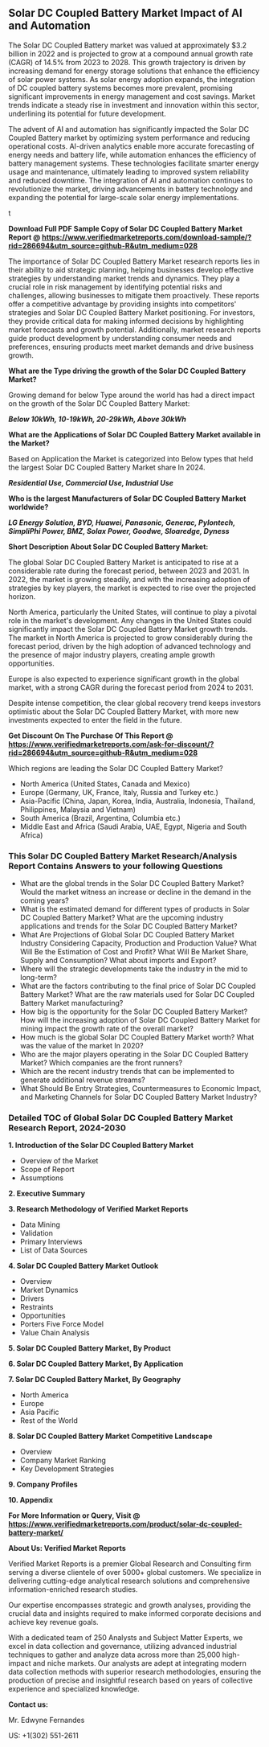 <h2>Solar DC Coupled Battery Market Impact of AI and Automation</h2><p>The Solar DC Coupled Battery market was valued at approximately $3.2 billion in 2022 and is projected to grow at a compound annual growth rate (CAGR) of 14.5% from 2023 to 2028. This growth trajectory is driven by increasing demand for energy storage solutions that enhance the efficiency of solar power systems. As solar energy adoption expands, the integration of DC coupled battery systems becomes more prevalent, promising significant improvements in energy management and cost savings. Market trends indicate a steady rise in investment and innovation within this sector, underlining its potential for future development.</p><p>The advent of AI and automation has significantly impacted the Solar DC Coupled Battery market by optimizing system performance and reducing operational costs. AI-driven analytics enable more accurate forecasting of energy needs and battery life, while automation enhances the efficiency of battery management systems. These technologies facilitate smarter energy usage and maintenance, ultimately leading to improved system reliability and reduced downtime. The integration of AI and automation continues to revolutionize the market, driving advancements in battery technology and expanding the potential for large-scale solar energy implementations.</p>t</p><p id="" class=""><strong>Download Full PDF Sample Copy of Solar DC Coupled Battery Market Report @ <a href="https://www.verifiedmarketreports.com/download-sample/?rid=286694&utm_source=github-R&utm_medium=028" target="_blank">https://www.verifiedmarketreports.com/download-sample/?rid=286694&utm_source=github-R&utm_medium=028</a></strong></p><p>The importance of&nbsp;Solar DC Coupled Battery Market research reports lies in their ability to aid strategic planning, helping businesses develop effective strategies by understanding market trends and dynamics. They play a crucial role in risk management by identifying potential risks and challenges, allowing businesses to mitigate them proactively. These reports offer a competitive advantage by providing insights into competitors' strategies and Solar DC Coupled Battery Market positioning. For investors, they provide critical data for making informed decisions by highlighting market forecasts and growth potential. Additionally, market research reports guide product development by understanding consumer needs and preferences, ensuring products meet market demands and drive business growth.</p><p><strong>What are the&nbsp;Type driving the growth of the Solar DC Coupled Battery Market?</strong></p><p id="" class="">Growing demand for below Type around the world has had a direct impact on the growth of the Solar DC Coupled Battery Market:</p><em><strong>Below 10kWh, 10-19kWh, 20-29kWh, Above 30kWh</strong></em></p><strong>What are the&nbsp;Applications&nbsp;of Solar DC Coupled Battery Market available in the Market?</strong></p><p id="" class="">Based on Application the Market is categorized into Below types that held the largest Solar DC Coupled Battery Market share In 2024.</p><em><strong>Residential Use, Commercial Use, Industrial Use</strong></em></p><strong>Who is the largest Manufacturers of Solar DC Coupled Battery Market worldwide?</strong></p><p><em><strong>LG Energy Solution, BYD, Huawei, Panasonic, Generac, Pylontech, SimpliPhi Power, BMZ, Solax Power, Goodwe, Sloaredge, Dyness</strong></em></p><p id="" class=""><strong>Short Description About Solar DC Coupled Battery Market:</strong></p><p>The global Solar DC Coupled Battery Market is anticipated to rise at a considerable rate during the forecast period, between 2023 and 2031. In 2022, the market is growing steadily, and with the increasing adoption of strategies by key players, the market is expected to rise over the projected horizon.</p><p>North America, particularly the United States, will continue to play a pivotal role in the market's development. Any changes in the United States could significantly impact the Solar DC Coupled Battery Market growth trends. The market in North America is projected to grow considerably during the forecast period, driven by the high adoption of advanced technology and the presence of major industry players, creating ample growth opportunities.</p><p>Europe is also expected to experience significant growth in the global market, with a strong CAGR during the forecast period from 2024 to 2031.</p><p>Despite intense competition, the clear global recovery trend keeps investors optimistic about the Solar DC Coupled Battery Market, with more new investments expected to enter the field in the future.</p><p id="" class=""><strong>Get Discount On The Purchase Of This Report @ <a href="https://www.verifiedmarketreports.com/ask-for-discount/?rid=286694&utm_source=github-R&utm_medium=028" target="_blank">https://www.verifiedmarketreports.com/ask-for-discount/?rid=286694&utm_source=github-R&utm_medium=028</a></strong></p>Which regions are leading the Solar DC Coupled Battery Market?</p><ul><li>North America (United States, Canada and Mexico)</li><li>Europe (Germany, UK, France, Italy, Russia and Turkey etc.)</li><li>Asia-Pacific (China, Japan, Korea, India, Australia, Indonesia, Thailand, Philippines, Malaysia and Vietnam)</li><li>South America (Brazil, Argentina, Columbia etc.)</li><li>Middle East and Africa (Saudi Arabia, UAE, Egypt, Nigeria and South Africa)</li></ul><h3 id="" class="">This Solar DC Coupled Battery Market Research/Analysis Report Contains Answers to your following Questions</h3><ul><li>What are the global trends in the Solar DC Coupled Battery Market? Would the market witness an increase or decline in the demand in the coming years?</li><li>What is the estimated demand for different types of products in Solar DC Coupled Battery Market? What are the upcoming industry applications and trends for the Solar DC Coupled Battery Market?</li><li>What Are Projections of Global Solar DC Coupled Battery Market Industry Considering Capacity, Production and Production Value? What Will Be the Estimation of Cost and Profit? What Will Be Market Share, Supply and Consumption? What about imports and Export?</li><li>Where will the strategic developments take the industry in the mid to long-term?</li><li>What are the factors contributing to the final price of Solar DC Coupled Battery Market? What are the raw materials used for Solar DC Coupled Battery Market manufacturing?</li><li>How big is the opportunity for the Solar DC Coupled Battery Market? How will the increasing adoption of Solar DC Coupled Battery Market for mining impact the growth rate of the overall market?</li><li>How much is the global Solar DC Coupled Battery Market worth? What was the value of the market In 2020?</li><li>Who are the major players operating in the Solar DC Coupled Battery Market? Which companies are the front runners?</li><li>Which are the recent industry trends that can be implemented to generate additional revenue streams?</li><li>What Should Be Entry Strategies, Countermeasures to Economic Impact, and Marketing Channels for Solar DC Coupled Battery Market Industry?</li></ul><h3 id="" class="">Detailed TOC of Global Solar DC Coupled Battery Market Research Report, 2024-2030</h3><p id="" class=""><strong>1. Introduction of the Solar DC Coupled Battery Market</strong></p><ul><li>Overview of the Market</li><li>Scope of Report</li><li>Assumptions</li></ul><p id="" class=""><strong>2. Executive Summary</strong></p><p id="" class=""><strong>3. Research Methodology of Verified Market Reports</strong></p><ul><li>Data Mining</li><li>Validation</li><li>Primary Interviews</li><li>List of Data Sources</li></ul><p id="" class=""><strong>4. Solar DC Coupled Battery Market Outlook</strong></p><ul><li>Overview</li><li>Market Dynamics</li><li>Drivers</li><li>Restraints</li><li>Opportunities</li><li>Porters Five Force Model</li><li>Value Chain Analysis</li></ul><p id="" class=""><strong>5. Solar DC Coupled Battery Market, By Product</strong></p><p id="" class=""><strong>6. Solar DC Coupled Battery Market, By Application</strong></p><p id="" class=""><strong>7. Solar DC Coupled Battery Market, By Geography</strong></p><ul><li>North America</li><li>Europe</li><li>Asia Pacific</li><li>Rest of the World</li></ul><p id="" class=""><strong>8. Solar DC Coupled Battery Market Competitive Landscape</strong></p><ul><li>Overview</li><li>Company Market Ranking</li><li>Key Development Strategies</li></ul><p id="" class=""><strong>9. Company Profiles</strong></p><p id="" class=""><strong>10. Appendix</strong></p><p id="" class=""><strong>For More Information or Query, Visit @ <a href="https://www.verifiedmarketreports.com/product/solar-dc-coupled-battery-market/" target="_blank">https://www.verifiedmarketreports.com/product/solar-dc-coupled-battery-market/</a></strong></p><p id="" class=""><strong>About Us: Verified Market Reports</strong></p><p id="" class="">Verified Market Reports is a premier Global Research and Consulting firm serving a diverse clientele of over 5000+ global customers. We specialize in delivering cutting-edge analytical research solutions and comprehensive information-enriched research studies.</p><p id="" class="">Our expertise encompasses strategic and growth analyses, providing the crucial data and insights required to make informed corporate decisions and achieve key revenue goals.</p><p id="" class="">With a dedicated team of 250 Analysts and Subject Matter Experts, we excel in data collection and governance, utilizing advanced industrial techniques to gather and analyze data across more than 25,000 high-impact and niche markets. Our analysts are adept at integrating modern data collection methods with superior research methodologies, ensuring the production of precise and insightful research based on years of collective experience and specialized knowledge.</p><p id="" class=""><strong>Contact us:</strong></p><p id="" class="">Mr. Edwyne Fernandes</p><p id="" class="">US: +1(302) 551-2611</p>